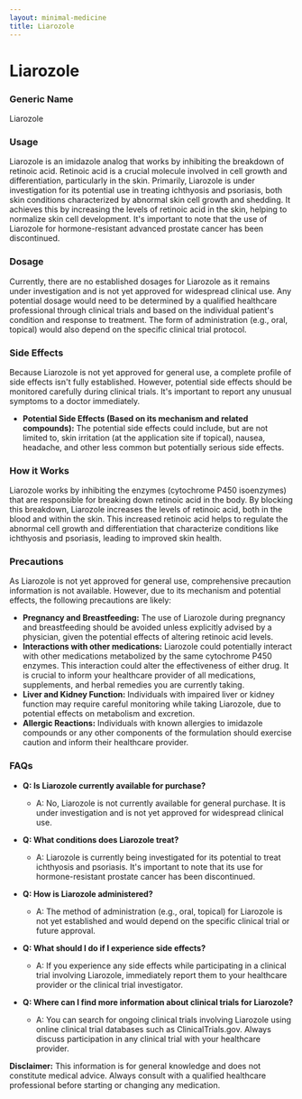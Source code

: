 ```yaml
---
layout: minimal-medicine
title: Liarozole
---
```


# Liarozole
### Generic Name
Liarozole

### Usage
Liarozole is an imidazole analog that works by inhibiting the breakdown of retinoic acid.  Retinoic acid is a crucial molecule involved in cell growth and differentiation, particularly in the skin.  Primarily, Liarozole is under investigation for its potential use in treating ichthyosis and psoriasis, both skin conditions characterized by abnormal skin cell growth and shedding.  It achieves this by increasing the levels of retinoic acid in the skin, helping to normalize skin cell development.  It's important to note that the use of Liarozole for hormone-resistant advanced prostate cancer has been discontinued.

### Dosage
Currently, there are no established dosages for Liarozole as it remains under investigation and is not yet approved for widespread clinical use.  Any potential dosage would need to be determined by a qualified healthcare professional through clinical trials and based on the individual patient's condition and response to treatment.  The form of administration (e.g., oral, topical) would also depend on the specific clinical trial protocol.

### Side Effects
Because Liarozole is not yet approved for general use, a complete profile of side effects isn't fully established.  However, potential side effects should be monitored carefully during clinical trials.  It's important to report any unusual symptoms to a doctor immediately.  

* **Potential Side Effects (Based on its mechanism and related compounds):**  The potential side effects could include, but are not limited to, skin irritation (at the application site if topical), nausea, headache, and other less common but potentially serious side effects.


### How it Works
Liarozole works by inhibiting the enzymes (cytochrome P450 isoenzymes) that are responsible for breaking down retinoic acid in the body.  By blocking this breakdown, Liarozole increases the levels of retinoic acid, both in the blood and within the skin. This increased retinoic acid helps to regulate the abnormal cell growth and differentiation that characterize conditions like ichthyosis and psoriasis, leading to improved skin health.


### Precautions
As Liarozole is not yet approved for general use, comprehensive precaution information is not available. However, due to its mechanism and potential effects, the following precautions are likely:

* **Pregnancy and Breastfeeding:** The use of Liarozole during pregnancy and breastfeeding should be avoided unless explicitly advised by a physician, given the potential effects of altering retinoic acid levels.
* **Interactions with other medications:**  Liarozole could potentially interact with other medications metabolized by the same cytochrome P450 enzymes. This interaction could alter the effectiveness of either drug.  It is crucial to inform your healthcare provider of all medications, supplements, and herbal remedies you are currently taking.
* **Liver and Kidney Function:** Individuals with impaired liver or kidney function may require careful monitoring while taking Liarozole, due to potential effects on metabolism and excretion.
* **Allergic Reactions:**  Individuals with known allergies to imidazole compounds or any other components of the formulation should exercise caution and inform their healthcare provider.


### FAQs

* **Q: Is Liarozole currently available for purchase?**
    * A: No, Liarozole is not currently available for general purchase. It is under investigation and is not yet approved for widespread clinical use.


* **Q: What conditions does Liarozole treat?**
    * A:  Liarozole is currently being investigated for its potential to treat ichthyosis and psoriasis.  It's important to note that its use for hormone-resistant prostate cancer has been discontinued.


* **Q:  How is Liarozole administered?**
    * A: The method of administration (e.g., oral, topical) for Liarozole is not yet established and would depend on the specific clinical trial or future approval.


* **Q: What should I do if I experience side effects?**
    * A: If you experience any side effects while participating in a clinical trial involving Liarozole, immediately report them to your healthcare provider or the clinical trial investigator.


* **Q:  Where can I find more information about clinical trials for Liarozole?**
    * A: You can search for ongoing clinical trials involving Liarozole using online clinical trial databases such as ClinicalTrials.gov.  Always discuss participation in any clinical trial with your healthcare provider.


**Disclaimer:**  This information is for general knowledge and does not constitute medical advice. Always consult with a qualified healthcare professional before starting or changing any medication.
